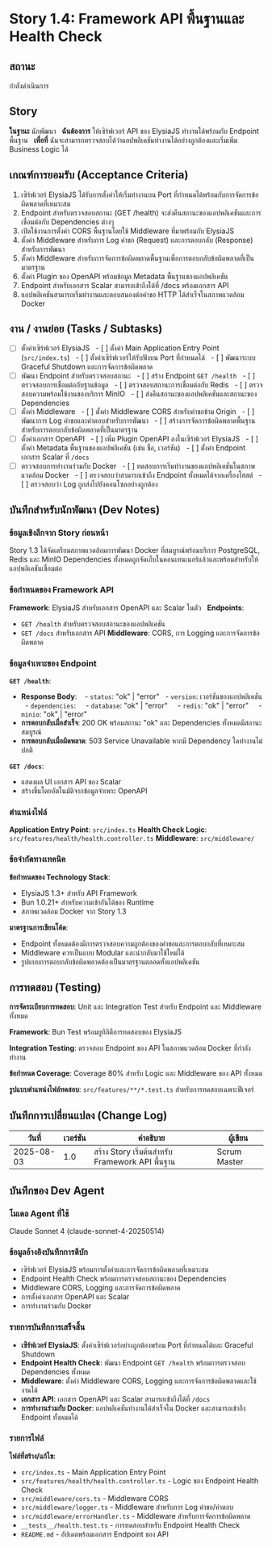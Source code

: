 # Story 1.4: Framework API พื้นฐานและ Health Check

## สถานะ
กำลังดำเนินการ

## Story
**ในฐานะ** นักพัฒนา  
**ฉันต้องการ** ให้เซิร์ฟเวอร์ API ของ ElysiaJS ทำงานได้พร้อมกับ Endpoint พื้นฐาน  
**เพื่อที่** ฉันจะสามารถตรวจสอบได้ว่าแอปพลิเคชันทำงานได้อย่างถูกต้องและเริ่มเพิ่ม Business Logic ได้

## เกณฑ์การยอมรับ (Acceptance Criteria)
1. เซิร์ฟเวอร์ ElysiaJS ได้รับการตั้งค่าให้เริ่มทำงานบน Port ที่กำหนดได้พร้อมกับการจัดการข้อผิดพลาดที่เหมาะสม
2. Endpoint สำหรับตรวจสอบสถานะ (GET /health) จะส่งคืนสถานะของแอปพลิเคชันและการเชื่อมต่อกับ Dependencies ต่างๆ
3. เปิดใช้งานการตั้งค่า CORS พื้นฐานโดยใช้ Middleware ที่มาพร้อมกับ ElysiaJS
4. ตั้งค่า Middleware สำหรับการ Log คำขอ (Request) และการตอบกลับ (Response) สำหรับการพัฒนา
5. ตั้งค่า Middleware สำหรับการจัดการข้อผิดพลาดพื้นฐานเพื่อการตอบกลับข้อผิดพลาดที่เป็นมาตรฐาน
6. ตั้งค่า Plugin ของ OpenAPI พร้อมข้อมูล Metadata พื้นฐานของแอปพลิเคชัน
7. Endpoint สำหรับเอกสาร Scalar สามารถเข้าถึงได้ที่ /docs พร้อมเอกสาร API
8. แอปพลิเคชันสามารถเริ่มทำงานและตอบสนองต่อคำขอ HTTP ได้สำเร็จในสภาพแวดล้อม Docker

## งาน / งานย่อย (Tasks / Subtasks)
- [ ] ตั้งค่าเซิร์ฟเวอร์ ElysiaJS
  - [ ] ตั้งค่า Main Application Entry Point (`src/index.ts`)
  - [ ] ตั้งค่าเซิร์ฟเวอร์ให้รับฟังบน Port ที่กำหนดได้
  - [ ] พัฒนาระบบ Graceful Shutdown และการจัดการข้อผิดพลาด
- [ ] พัฒนา Endpoint สำหรับตรวจสอบสถานะ
  - [ ] สร้าง Endpoint `GET /health`
  - [ ] ตรวจสอบการเชื่อมต่อกับฐานข้อมูล
  - [ ] ตรวจสอบสถานะการเชื่อมต่อกับ Redis
  - [ ] ตรวจสอบความพร้อมใช้งานของบริการ MinIO
  - [ ] ส่งคืนสถานะของแอปพลิเคชันและสถานะของ Dependencies
- [ ] ตั้งค่า Middleware
  - [ ] ตั้งค่า Middleware CORS สำหรับคำขอข้าม Origin
  - [ ] พัฒนาการ Log คำขอและคำตอบสำหรับการพัฒนา
  - [ ] สร้างการจัดการข้อผิดพลาดพื้นฐานสำหรับการตอบกลับข้อผิดพลาดที่เป็นมาตรฐาน
- [ ] ตั้งค่าเอกสาร OpenAPI
  - [ ] เพิ่ม Plugin OpenAPI ลงในเซิร์ฟเวอร์ ElysiaJS
  - [ ] ตั้งค่า Metadata พื้นฐานของแอปพลิเคชัน (เช่น ชื่อ, เวอร์ชัน)
  - [ ] ตั้งค่า Endpoint เอกสาร Scalar ที่ `/docs`
- [ ] ตรวจสอบการทำงานร่วมกับ Docker
  - [ ] ทดสอบการเริ่มทำงานของแอปพลิเคชันในสภาพแวดล้อม Docker
  - [ ] ตรวจสอบว่าสามารถเข้าถึง Endpoint ทั้งหมดได้จากเครื่องโฮสต์
  - [ ] ตรวจสอบว่า Log ถูกส่งไปยังคอนโซลอย่างถูกต้อง

## บันทึกสำหรับนักพัฒนา (Dev Notes)

### ข้อมูลเชิงลึกจาก Story ก่อนหน้า
Story 1.3 ได้จัดเตรียมสภาพแวดล้อมการพัฒนา Docker ที่สมบูรณ์พร้อมบริการ PostgreSQL, Redis และ MinIO Dependencies ทั้งหมดถูกจัดเก็บในคอนเทนเนอร์แล้วและพร้อมสำหรับให้แอปพลิเคชันเชื่อมต่อ

### ข้อกำหนดของ Framework API
**Framework**: ElysiaJS สำหรับเอกสาร OpenAPI และ Scalar ในตัว  
**Endpoints**: 
- `GET /health` สำหรับตรวจสอบสถานะของแอปพลิเคชัน
- `GET /docs` สำหรับเอกสาร API
**Middleware**: CORS, การ Logging และการจัดการข้อผิดพลาด

### ข้อมูลจำเพาะของ Endpoint
**`GET /health`**:
- **Response Body**: 
  - `status`: "ok" | "error"
  - `version`: เวอร์ชันของแอปพลิเคชัน
  - `dependencies`:
    - `database`: "ok" | "error"
    - `redis`: "ok" | "error"
    - `minio`: "ok" | "error"
- **การตอบกลับเมื่อสำเร็จ**: 200 OK พร้อมสถานะ "ok" และ Dependencies ทั้งหมดมีสถานะสมบูรณ์
- **การตอบกลับเมื่อผิดพลาด**: 503 Service Unavailable หากมี Dependency ใดทำงานไม่ปกติ

**`GET /docs`**:
- แสดงผล UI เอกสาร API ของ Scalar
- สร้างขึ้นโดยอัตโนมัติจากข้อมูลจำเพาะ OpenAPI

### ตำแหน่งไฟล์
**Application Entry Point**: `src/index.ts`
**Health Check Logic**: `src/features/health/health.controller.ts`
**Middleware**: `src/middleware/`

### ข้อจำกัดทางเทคนิค
**ข้อกำหนดของ Technology Stack**:
- ElysiaJS 1.3+ สำหรับ API Framework
- Bun 1.0.21+ สำหรับความเข้ากันได้ของ Runtime
- สภาพแวดล้อม Docker จาก Story 1.3

**มาตรฐานการเขียนโค้ด**:
- Endpoint ทั้งหมดต้องมีการตรวจสอบความถูกต้องของคำขอและการตอบกลับที่เหมาะสม
- Middleware ควรเป็นแบบ Modular และนำกลับมาใช้ใหม่ได้
- รูปแบบการตอบกลับข้อผิดพลาดต้องเป็นมาตรฐานตลอดทั้งแอปพลิเคชัน

## การทดสอบ (Testing)
**การจัดระเบียบการทดสอบ**: Unit และ Integration Test สำหรับ Endpoint และ Middleware ทั้งหมด

**Framework**: Bun Test พร้อมยูทิลิตีการทดสอบของ ElysiaJS

**Integration Testing**: ตรวจสอบ Endpoint ของ API ในสภาพแวดล้อม Docker ที่กำลังทำงาน

**ข้อกำหนด Coverage**: Coverage 80% สำหรับ Logic และ Middleware ของ API ทั้งหมด

**รูปแบบตำแหน่งไฟล์ทดสอบ**: `src/features/**/*.test.ts` สำหรับการทดสอบเฉพาะฟีเจอร์

## บันทึกการเปลี่ยนแปลง (Change Log)
| วันที่ | เวอร์ชัน | คำอธิบาย | ผู้เขียน |
|------|---------|-------------|---------|
| 2025-08-03 | 1.0 | สร้าง Story เริ่มต้นสำหรับ Framework API พื้นฐาน | Scrum Master |

## บันทึกของ Dev Agent

### โมเดล Agent ที่ใช้
Claude Sonnet 4 (claude-sonnet-4-20250514)

### ข้อมูลอ้างอิงบันทึกการดีบัก
- เซิร์ฟเวอร์ ElysiaJS พร้อมการตั้งค่าและการจัดการข้อผิดพลาดที่เหมาะสม
- Endpoint Health Check พร้อมการตรวจสอบสถานะของ Dependencies
- Middleware CORS, Logging และการจัดการข้อผิดพลาด
- การตั้งค่าเอกสาร OpenAPI และ Scalar
- การทำงานร่วมกับ Docker

### รายการบันทึกการเสร็จสิ้น
- **เซิร์ฟเวอร์ ElysiaJS**: ตั้งค่าเซิร์ฟเวอร์อย่างถูกต้องพร้อม Port ที่กำหนดได้และ Graceful Shutdown
- **Endpoint Health Check**: พัฒนา Endpoint `GET /health` พร้อมการตรวจสอบ Dependencies ทั้งหมด
- **Middleware**: ตั้งค่า Middleware CORS, Logging และการจัดการข้อผิดพลาดและใช้งานได้
- **เอกสาร API**: เอกสาร OpenAPI และ Scalar สามารถเข้าถึงได้ที่ `/docs`
- **การทำงานร่วมกับ Docker**: แอปพลิเคชันทำงานได้สำเร็จใน Docker และสามารถเข้าถึง Endpoint ทั้งหมดได้

### รายการไฟล์
**ไฟล์ที่สร้าง/แก้ไข:**
- `src/index.ts` - Main Application Entry Point
- `src/features/health/health.controller.ts` - Logic ของ Endpoint Health Check
- `src/middleware/cors.ts` - Middleware CORS
- `src/middleware/logger.ts` - Middleware สำหรับการ Log คำขอ/คำตอบ
- `src/middleware/errorHandler.ts` - Middleware สำหรับการจัดการข้อผิดพลาด
- `__tests__/health.test.ts` - การทดสอบสำหรับ Endpoint Health Check
- `README.md` - อัปเดตพร้อมเอกสาร Endpoint ของ API
